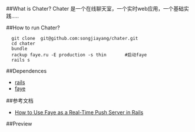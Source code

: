 ##What is Chater?
Chater 是一个在线聊天室，一个实时web应用，一个基础实践.....

##How to run Chater?

```
  git clone  git@github.com:songjiayang/chater.git
  cd chater
  bundle 
  rackup faye.ru -E production -s thin       #启动faye
  rails s

```
##Dependences

* [rails](http://rubyonrails.org/)
* [faye](http://faye.jcoglan.com/)


##参考文档
* [How to Use Faye as a Real-Time Push Server in Rails](http://net.tutsplus.com/tutorials/ruby/how-to-use-faye-as-a-real-time-push-server-in-rails/)

##Preview